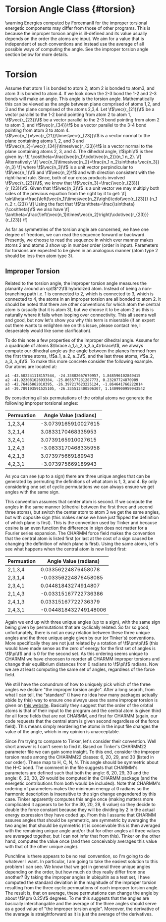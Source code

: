 Torsion Angle Class                                                   {#torsion}
===================

\warning Energies computed by ForcemanII for the improper
torsional energetic components may differ from those of other programs.  This is
because the improper torsion angle is ill-defined and its value usually depends
on the order the atoms are input.  We aim for a value that is independent of
such conventions and instead use the average of all possible ways of computing
the angle.  See the improper torsion angle section below for more details.

# Torsion

Assume that atom 1 is bonded to atom 2; atom 2 is bonded to atom3, and atom 3 is
bonded to atom 4.  If we look down the 2-3 bond the 1-2 and 2-3 bonds will make
an angle.  This angle is the torsion angle.  Mathematically this can be viewed
as the angle between plane comprised of atoms 1,2, and 3 and the plane comprised
of the atoms 2,3,4.  Let \f$\vec{r_{21}}\f$ be a vector
parallel to the 1-2 bond pointing from atom 2 to atom 1, \f$\vec{r_{23}}\f$ be a
vector parallel to the 2-3 bond pointing from atom 2 to atom 3, and 
\f$\vec{r_{34}}\f$ be a vector parallel to the 3-4 bond pointing from atom 3 to
atom 4.  \f$\vec{n_1}=\vec{r_{21}}\times\vec{r_{23}}\f$ is a vector normal to 
the plane containing atoms 1, 2, and 3 and 
\f$\vec{n_2}=\vec{r_{34}}\times\vec{r_{23}}\f$
is a vector normal to the plane containing atoms 2, 3, and 4.  The dihedral
angle, \f$\phi\f$ is then given by:
\f[
\cos\theta=\frac{\vec{n_1}\cdot\vec{n_2}}{n_1 n_2}.
\f]
Alternatively:
\f[
\vec{n_1}\times\vec{n_2}=\frac{n_1 n_2\sin\theta \vec{n_3}}{n_3}
\f]
where \f$\vec{n_3}\f$ is a unit vector perpindicular to \f$\vec{n_1}\f$ and 
\f$\vec{n_2}\f$ and with direction consistent with the right-hand rule.  Since,
both of our cross products involved \f$\vec{r_{23}}\f$, we know that 
\f$\vec{n_3}=\frac{\vec{r_{23}}}{r_{23}}\f$.  Given
that \f$\vec{n_3}\f$ is a unit vector we may multiply both sides of 
the previous equation from the right by it to get:
\f[
\sin\theta=\frac{\left(\vec{n_1}\times\vec{n_2}\right)\cdot\vec{r_{23}}}
                {n_1 n_2 r_{23}}
\f]
Using the fact that \f$\tan\theta=\frac{\sin\theta}{\cos\theta}\f$ we also have
\f[
\tan\theta=\frac{\left(\vec{n_1}\times\vec{n_2}\right)\cdot\vec{r_{23}}}
{r_{23}}
\f]

As far as symmetries of the torsion angle are concerned, we have one degree of
freedom, we can read the sequence forward or backward.  Presently, we choose
to read the sequence in which ever manner makes atoms 2 and atoms 3 show up
in number order (order in input).  Parameters for torsions are expected to be
given in an analogous manner (atom type 2 should be less then atom type 3).

## Improper Torsion

Related to the torsion angle, the improper torsion angle measures the planarity
around an sp\f$^2\f$ hybridized atom.  Instead of being a non-branching path
i.e. 1 is connected to 2, which is connected to 3, which is connected to 4, the
atoms in an improper torsion are all bonded to atom 2.  It should be noted that
there are other conventions for which atom the central atom is (usually that it
is atom 3), but we choose it to be atom 2 as this is naturally where it falls
when looping over connectivity.  This all seems well and good, but now let's
show you why this term is miserable (if an expert out there wants to enlighten
me on this issue, please contact me, I desperately would like some
clarification).

To do this note a few properties of the improper dihedral angle.  Assume
for a quadruple of atoms \$\lbrace a_1,a_2,a_3,a_4\rbrace\f$, we always compute 
our dihedral angle as the angle between the planes formed from the
first three atoms, \f$a_1, a_2, a_3\f$,  and the last three atoms,
\f$a_2, a_3, a_4\f$.
To make this more concrete consider the following example.  Our atoms are
located at:
~~~
a1 -43.602241118157544, -24.33802667670957, 1.848596102849415
a2 -41.92308162693384, -25.865577231287773, 0.23207724870909
a3 -42.76485062010395, -26.397217623225124, -1.864641766222014
a4 -39.789193591525105, -26.335512400506307, 1.1409900959943542
~~~

By considering all six permutations of the orbital atoms we generate the
following improper torsional angles:

| Permuation | Angle Value (radians) |
|------------|-----------------------|
| 1,2,3,4    | -3.0739165910027615   |
| 3,2,1,4    | 3.0833170468335953    |
| 3,2,4,1    | 3.0739165910027615    |
| 1,2,4,3    | -3.0833170468335958   |
| 4,2,1,3    | 3.073975669189943     |
| 4,2,3,1    | -3.073975669189943    |

As you can see (up to a sign) there are three unique angles that can be
generated by permuting the definitions of what atom is 1, 3, and 4.
By only considering one set of cyclic permutations we can always ensure we get
angles with the same sign.

This convention assumes that center atom is second.  If we compute the angles
in the same manner (dihedral between the first three and second three atoms),
but switch the center atom to atom 3 we get the same angles, but with opposite
sign (this makes sense we have just flipped the definition of which plane is
first).  This is the convention used by Tinker and because cosine is an even
function the difference in sign does not matter for a Fourier series expansion.
The CHARMM force field makes the convention that the central atom is listed
first (or last at the cost of a sign caused be changing the definition of which
plane is first).  Using the same atoms, let's see what happens when the central
atom is now listed first:

| Permuation | Angle Value (radians) |
|------------|-----------------------|
| 2,1,3,4    | 0.03356224876458078   |
| 2,3,1,4    | -0.03356224876458085  |
| 2,3,4,1    | 0.04481843274914807   |
| 2,1,4,3    | -0.03315167722736386  |
| 2,4,1,3    | 0.03315167722736379   |
| 2,4,3,1    | -0.044818432749148006 |

Again we end up with three unique angles (up to a sign), with the same sign
being given by permutations that are cyclically related.  So far so good,
unfortunately, there is not an easy relation between these three unique angles
and the three unique angle given by our (or Tinker's) conventions.  More
specifically they are not just related by a rotation of \f$\pm\pi\f$ (this would
have made sense as the zero of energy for the first set of angles is \f$\pi\f$
and is 0 for the second set.  As this ordering seems unique to
CHARMM we have chooosen to reorder all CHARMM improper torsions and change their
equilibrium distances from 0 radians to \f$\pi\f$ radians.  Now we are at least
computing the same set of angles, regardless of the force field.

We still have the conundrum of how to uniquely pick which of the three angles we
declare "the improper torsion angle".  After a long search, from what I can
tell, the "standard" (I have no idea how many packages actually abide by this)
way to ensure one always uses the same improper torsion is given on
[this website](http://chempedia.info/info/165388/).  Basically they
suggest that the order of the orbtial atoms is that of their input to the
program and the central atom is given third for all force fields that are not
CHARMM, and first for CHARMM (again, our code requests that the central atom is
given second regardless of the force field).  This means simply reordering the
atoms in the input file changes the value of the angle, which in my opinion is
unacceptable.

Since I'm trying to compare to Tinker, let's consider their convention.  Well
short answer is I can't seem to find it.  Based on Tinker's CHARMM22 parameter
file we can gain some insight.  To this end, consider the improper torsion made
among the CHARMM22 classes: 6, 20, 29, and 30 (listed in our order).  These map
to H, C, N, N. This angle should be symmetric about the H-C bond.  The comment
in the file suggests that CHARMM's parameters are defined such that both the
angle: 6, 20, 29, 30 and the angle: 6, 20, 30, 29 would be computed in the
CHARMM package (and the energetic contributions from both would be included).
Note that CHARMM's ordering of parameters makes the minimum energy at 0 radians
so the harmonic description is insensitive to the sign change engendered by this
case.  Tinker apparently computes this angle once (making matters more
complicated it appears to be for the 30, 20, 29, 6 value) so they
decide to double the force constant because they will be dividing by 2 in the
actual energy expression they have coded up.  From this I assume that CHARMM
assures angles that should be symmetric, are symmetric by averaging the two
angles that should be symmetric (it is conceivable this is then averaged with
the remaining unique angle and/or that for other angles all three values are
averaged together, but I can not infer that from this).  Tinker on the other
hand, computes the value once (and then conceivably averages this value with
that of the other unique angle).

Punchline is there appears to be no real convention, so I'm going to do whatever
I want.  In particular, I am going to take the easiest solution to this
problem I can see.  We know that we get in general three unique angles depending
on the order, but how much do they really differ from one another?  By taking
the improper angles in ubiquitin as a test set, I have computed the standard
deviation in the magnitude of the improper torsion resulting from the three
cyclic permuations of each improper torsion angle. The result is, that on
average, these permutations can change the angle by about \f$\pm 0.25\f$
degrees.  To me this suggests that the angles are basically interchangable and
the average of the three angles should serve as a good value of "the improper
torsion angle".  Moreover, the derivative of the average is straightforward as
it is just the average of the derivatives.

